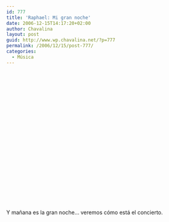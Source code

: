 ```yaml
---
id: 777
title: 'Raphael: Mi gran noche'
date: 2006-12-15T14:17:20+02:00
author: Chavalina
layout: post
guid: http://www.wp.chavalina.net/?p=777
permalink: /2006/12/15/post-777/
categories:
  - Música
---
```

<object width="425" height="350"><param name="movie" value="http://www.youtube.com/v/RA_lLaPX_CE"><param name="wmode" value="transparent"><embed src="http://www.youtube.com/v/RA_lLaPX_CE" type="application/x-shockwave-flash" wmode="transparent" width="425" height="350"><noembed>Hoy para mi es un dia especial <br />
pues saldre por la noche <br />
podre vivir lo que el mundo no esta <br />
cuando el sol ya se esconde <br />
<br />
Podre cantar una dulce cancion <br />
a la luz de la luna <br />
y acariciar y besar a mi amor <br />
como no lo hice nunca<br />
<br />
Que pasara, que misterio habra<br />
puede ser mi gran noche <br />
y al despertar ya mi vida sabra <br />
algo que no conoce <br />
<br />
Caminare abrazando a mi amor <br />
por las calles sin rumbo<br />
descubrire que el amor es mejor <br />
cuando todo esta oscuro <br />
<br />
y sin hablar nuestros pasos iran <br />
a buscar otra puerta <br />
que se abrira como mi corazon <br />
cuando ella se acerca <br />
<br />
Que pasara, que misterio habra <br />
puede ser mi gran noche <br />
y al despertar ya mi vida sabra <br />
algo que no conoce <br />
<br />
Sera, sera esta noche ideal <br />
que ya nunca se olvida <br />
podre reir, y cantar y bailar <br />
disfrutando la vida <br />
<br />
Olvidare la tristeza y el mal <br />
y las penas del mundo <br />
y escuchare los violines cantar <br />
en la noche sin rumbo <br />
<br />
Que pasara, que misterio habra <br />
puede ser mi gran noche <br />
y al despertar ya mi vida sabra <br />
algo que no conoce <br />
<br />
Que pasara, que misterio habra <br />
puede ser mi gran noche <br />
Que pasara, que misterio habra <br />
puede ser mi gran noche.</noembed></object>

Y ma&ntilde;ana es la gran noche… veremos c&oacute;mo está el concierto.